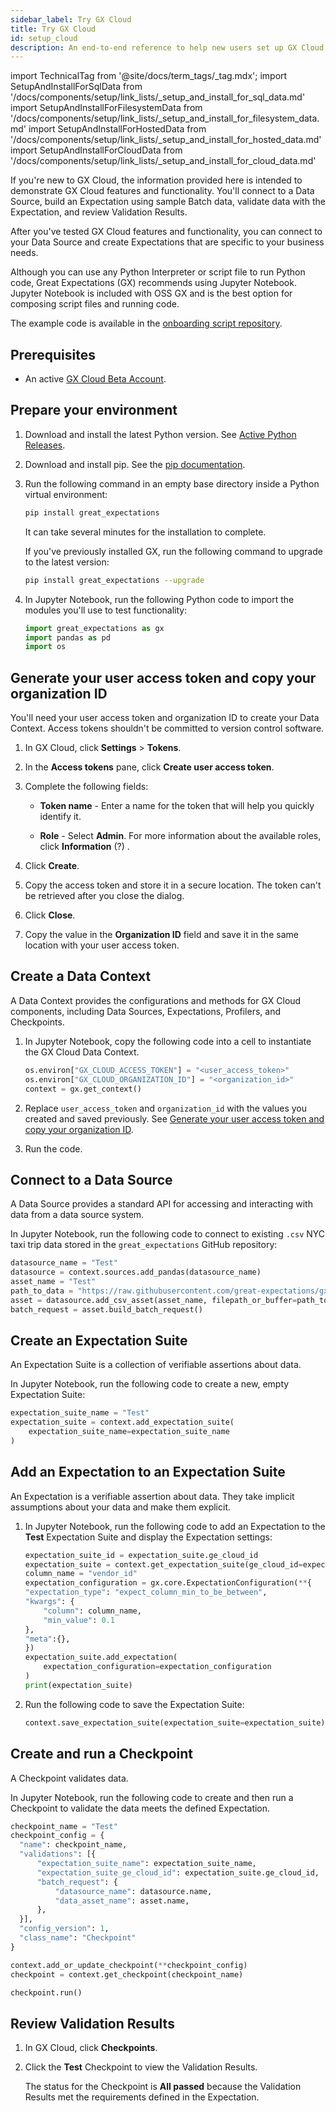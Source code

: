 ```yaml
---
sidebar_label: Try GX Cloud
title: Try GX Cloud
id: setup_cloud
description: An end-to-end reference to help new users set up GX Cloud.
---
```


import TechnicalTag from '@site/docs/term_tags/_tag.mdx';
import SetupAndInstallForSqlData from '/docs/components/setup/link_lists/_setup_and_install_for_sql_data.md'
import SetupAndInstallForFilesystemData from '/docs/components/setup/link_lists/_setup_and_install_for_filesystem_data.md'
import SetupAndInstallForHostedData from '/docs/components/setup/link_lists/_setup_and_install_for_hosted_data.md'
import SetupAndInstallForCloudData from '/docs/components/setup/link_lists/_setup_and_install_for_cloud_data.md'

If you're new to GX Cloud, the information provided here is intended to demonstrate GX Cloud features and functionality. You'll connect to a Data Source, build an Expectation using sample Batch data, validate data with the Expectation, and review Validation Results.

After you've tested GX Cloud features and functionality, you can connect to your Data Source and create Expectations that are specific to your business needs.

Although you can use any Python Interpreter or script file to run Python code, Great Expectations (GX) recommends using Jupyter Notebook. Jupyter Notebook is included with OSS GX and is the best option for composing script files and running code.

The example code is available in the [onboarding script repository](https://github.com/great-expectations/great_expectations/blob/develop/assets/scripts/gx_cloud/experimental/onboarding_script.py).

## Prerequisites

- An active [GX Cloud Beta Account](https://greatexpectations.io/cloud).

## Prepare your environment

1. Download and install the latest Python version. See [Active Python Releases](https://www.python.org/downloads/).

2. Download and install pip. See the [pip documentation](https://pip.pypa.io/en/stable/cli/pip/).

3. Run the following command in an empty base directory inside a Python virtual environment:

    ```bash title="Terminal input"
    pip install great_expectations
    ```

    It can take several minutes for the installation to complete.

    If you've previously installed GX, run the following command to upgrade to the latest version:

    ```bash title="Terminal input"
    pip install great_expectations --upgrade
    ```
4. In Jupyter Notebook, run the following Python code to import the modules you'll use to test functionality:

    ```python title="Jupyter Notebook"
    import great_expectations as gx
    import pandas as pd
    import os
    ```

## Generate your user access token and copy your organization ID

You'll need your user access token and organization ID to create your Data Context. Access tokens shouldn't be committed to version control software.

1. In GX Cloud, click **Settings** > **Tokens**.

2. In the **Access tokens** pane, click **Create user access token**.

3. Complete the following fields:

    - **Token name** - Enter a name for the token that will help you quickly identify it.

    - **Role** - Select **Admin**. For more information about the available roles, click **Information** (?) .

4. Click **Create**.

5. Copy the access token and store it in a secure location. The token can't be retrieved after you close the dialog.

6. Click **Close**.

7. Copy the value in the **Organization ID** field and save it in the same location with your user access token.


## Create a Data Context

A Data Context provides the configurations and methods for GX Cloud components, including Data Sources, Expectations, Profilers, and Checkpoints.

1. In Jupyter Notebook, copy the following code into a cell to instantiate the GX Cloud Data Context.

    ```python title="Jupyter Notebook"
    os.environ["GX_CLOUD_ACCESS_TOKEN"] = "<user_access_token>"
    os.environ["GX_CLOUD_ORGANIZATION_ID"] = "<organization_id>"
    context = gx.get_context()
    ```
2. Replace `user_access_token` and `organization_id` with the values you created and saved previously. See [Generate your user access token and copy your organization ID](#generate-your-user-access-token-and-copy-your-organization-id).

3. Run the code.

## Connect to a Data Source

A Data Source provides a standard API for accessing and interacting with data from a data source system.

In Jupyter Notebook, run the following code to connect to existing `.csv` NYC taxi trip data stored in the `great_expectations` GitHub repository:

```python title="Jupyter Notebook"
datasource_name = "Test"
datasource = context.sources.add_pandas(datasource_name)
asset_name = "Test"
path_to_data = "https://raw.githubusercontent.com/great-expectations/gx_tutorials/main/data/yellow_tripdata_sample_2019-01.csv"
asset = datasource.add_csv_asset(asset_name, filepath_or_buffer=path_to_data)
batch_request = asset.build_batch_request()
```

## Create an Expectation Suite

An Expectation Suite is a collection of verifiable assertions about data. 

In Jupyter Notebook, run the following code to create a new, empty Expectation Suite:

```python title="Jupyter Notebook"
expectation_suite_name = "Test"
expectation_suite = context.add_expectation_suite(
    expectation_suite_name=expectation_suite_name
)
```

## Add an Expectation to an Expectation Suite

An Expectation is a verifiable assertion about data. They take implicit assumptions about your data and make them explicit.

1. In Jupyter Notebook, run the following code to add an Expectation to the **Test** Expectation Suite and display the Expectation settings:

    ```python title="Jupyter Notebook"
    expectation_suite_id = expectation_suite.ge_cloud_id
    expectation_suite = context.get_expectation_suite(ge_cloud_id=expectation_suite_id)
    column_name = "vendor_id"
    expectation_configuration = gx.core.ExpectationConfiguration(**{
    "expectation_type": "expect_column_min_to_be_between",
    "kwargs": {
        "column": column_name,
        "min_value": 0.1
    },
    "meta":{},
    })
    expectation_suite.add_expectation(
        expectation_configuration=expectation_configuration
    )
    print(expectation_suite)
    ```
2. Run the following code to save the Expectation Suite:

    ```python title="Jupyter Notebook"
    context.save_expectation_suite(expectation_suite=expectation_suite)
    ```
## Create and run a Checkpoint

A Checkpoint validates data.

In Jupyter Notebook, run the following code to create and then run a Checkpoint to validate the data meets the defined Expectation.

```python title="Jupyter Notebook"
checkpoint_name = "Test"
checkpoint_config = {
  "name": checkpoint_name,
  "validations": [{
      "expectation_suite_name": expectation_suite_name,
      "expectation_suite_ge_cloud_id": expectation_suite.ge_cloud_id,
      "batch_request": {
          "datasource_name": datasource.name,
          "data_asset_name": asset.name,
      },
  }],
  "config_version": 1,
  "class_name": "Checkpoint"
}

context.add_or_update_checkpoint(**checkpoint_config)
checkpoint = context.get_checkpoint(checkpoint_name)

checkpoint.run()
```

## Review Validation Results

1. In GX Cloud, click **Checkpoints**.

2. Click the **Test** Checkpoint to view the Validation Results.

    The status for the Checkpoint is **All passed** because the Validation Results met the requirements defined in the Expectation. 


